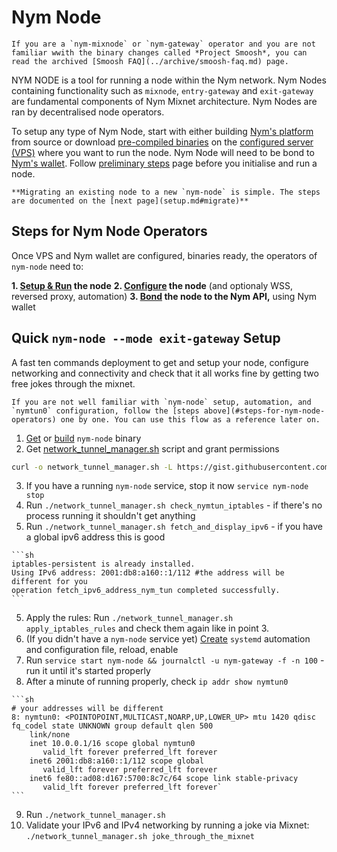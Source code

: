 # Nym Node

```admonish note
If you are a `nym-mixnode` or `nym-gateway` operator and you are not familiar wwith the binary changes called *Project Smoosh*, you can read the archived [Smoosh FAQ](../archive/smoosh-faq.md) page.
```

NYM NODE is a tool for running a node within the Nym network. Nym Nodes containing functionality such as `mixnode`, `entry-gateway` and `exit-gateway` are fundamental components of Nym Mixnet architecture. Nym Nodes are ran by decentralised node operators.

To setup any type of Nym Node, start with either building [Nym's platform](../binaries/building-nym.md) from source or download [pre-compiled binaries](../binaries/pre-built-binaries.md) on the [configured server (VPS)](vps-setup.md) where you want to run the node. Nym Node will need to be bond to [Nym's wallet](wallet-preparation.md). Follow [preliminary steps](preliminary-steps.md) page before you initialise and run a node.

```admonish info
**Migrating an existing node to a new `nym-node` is simple. The steps are documented on the [next page](setup.md#migrate)**
```

## Steps for Nym Node Operators

Once VPS and Nym wallet are configured, binaries ready, the operators of `nym-node` need to:

**1. [Setup & Run](setup.md) the node**
**2. [Configure](configuration.md) the node** (and optionaly WSS, reversed proxy, automation)
**3. [Bond](bonding.md) the node to the Nym API,** using Nym wallet

## Quick `nym-node --mode exit-gateway` Setup

A fast ten commands deployment to get and setup your node, configure networking and connectivity and check that it all works fine by getting two free jokes through the mixnet.

```admonish caution
If you are not well familiar with `nym-node` setup, automation, and `nymtun0` configuration, follow the [steps above](#steps-for-nym-node-operators) one by one. You can use this flow as a reference later on.
```

1. [Get](../binaries/pre-built-binaries.md) or [build](../binaries/building-nym.md) `nym-node` binary
2. Get [network_tunnel_manager.sh](https://gist.github.com/tommyv1987/ccf6ca00ffb3d7e13192edda61bb2a77) script and grant permissions
```sh
curl -o network_tunnel_manager.sh -L https://gist.githubusercontent.com/tommyv1987/ccf6ca00ffb3d7e13192edda61bb2a77/raw/9d785d6ee3aa2970553633eccbd89a827f49fab5/network_tunnel_manager.sh && chnod +x network_tunnel_manager.sh
```
3. If you have a running `nym-node` service, stop it now `service nym-node stop`
3. Run `./network_tunnel_manager.sh check_nymtun_iptables` - if there's no process running it shouldn't get anything
4. Run `./network_tunnel_manager.sh fetch_and_display_ipv6` - if you have a global ipv6 address this is good
~~~admonish example collapsible=true title="Correct `./network_tunnel_manager.sh fetch_and_display_ipv6` output:"
```sh
iptables-persistent is already installed.
Using IPv6 address: 2001:db8:a160::1/112 #the address will be different for you
operation fetch_ipv6_address_nym_tun completed successfully.
```
~~~
5. Apply the rules: Run `./network_tunnel_manager.sh apply_iptables_rules` and check them again like in point 3.
6. (If you didn't have a `nym-node` service yet) [Create](configuration.md#systemd) `systemd` automation and configuration file, reload, enable
7. Run `service start nym-node && journalctl -u nym-gateway -f -n 100` - run it until it's started properly
8. After a minute of running properly, check `ip addr show nymtun0`
~~~admonish example collapsible=true title="Correct `ip addr show nymtun0` output:"
```sh
# your addresses will be different
8: nymtun0: <POINTOPOINT,MULTICAST,NOARP,UP,LOWER_UP> mtu 1420 qdisc fq_codel state UNKNOWN group default qlen 500
    link/none
    inet 10.0.0.1/16 scope global nymtun0
       valid_lft forever preferred_lft forever
    inet6 2001:db8:a160::1/112 scope global
       valid_lft forever preferred_lft forever
    inet6 fe80::ad08:d167:5700:8c7c/64 scope link stable-privacy
       valid_lft forever preferred_lft forever`
```
~~~
9. Run `./network_tunnel_manager.sh`
10. Validate your IPv6 and IPv4 networking by running a joke via Mixnet: `./network_tunnel_manager.sh joke_through_the_mixnet`
